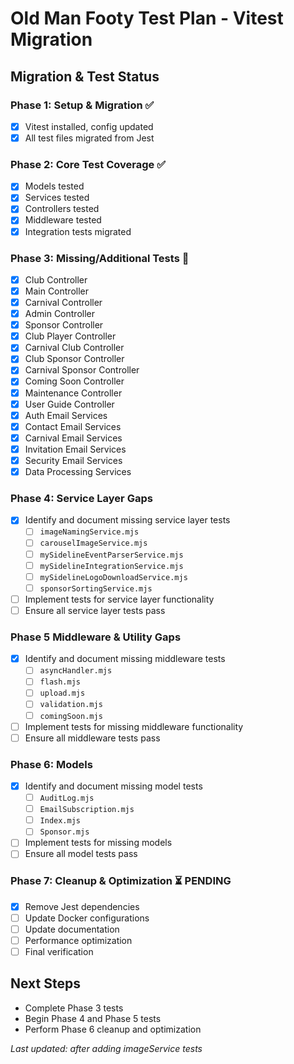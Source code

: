 # Old Man Footy Test Plan - Vitest Migration

## Migration & Test Status

### Phase 1: Setup & Migration ✅
- [x] Vitest installed, config updated
- [x] All test files migrated from Jest

### Phase 2: Core Test Coverage ✅
- [x] Models tested
- [x] Services tested
- [x] Controllers tested
- [x] Middleware tested
- [x] Integration tests migrated

### Phase 3: Missing/Additional Tests 🚧
- [x] Club Controller
- [x] Main Controller
- [x] Carnival Controller
- [x] Admin Controller
- [x] Sponsor Controller
- [x] Club Player Controller
- [x] Carnival Club Controller
- [x] Club Sponsor Controller
- [x] Carnival Sponsor Controller
- [x] Coming Soon Controller
- [x] Maintenance Controller
- [x] User Guide Controller
- [x] Auth Email Services
- [x] Contact Email Services
- [x] Carnival Email Services
- [x] Invitation Email Services
- [x] Security Email Services
- [x] Data Processing Services

### Phase 4: **Service Layer Gaps**
- [x] Identify and document missing service layer tests
  - [ ] `imageNamingService.mjs`
  - [ ] `carouselImageService.mjs`
  - [ ] `mySidelineEventParserService.mjs`
  - [ ] `mySidelineIntegrationService.mjs`
  - [ ] `mySidelineLogoDownloadService.mjs`
  - [ ] `sponsorSortingService.mjs`
- [ ] Implement tests for service layer functionality
- [ ] Ensure all service layer tests pass

### Phase 5 **Middleware & Utility Gaps**
- [x] Identify and document missing middleware tests
  - [ ] `asyncHandler.mjs`
  - [ ] `flash.mjs`
  - [ ] `upload.mjs`
  - [ ] `validation.mjs`
  - [ ] `comingSoon.mjs`
- [ ] Implement tests for missing middleware functionality
- [ ] Ensure all middleware tests pass

### Phase 6: **Models**
- [x] Identify and document missing model tests
  - [ ] `AuditLog.mjs`
  - [ ] `EmailSubscription.mjs`
  - [ ] `Index.mjs`
  - [ ] `Sponsor.mjs`
- [ ] Implement tests for missing models
- [ ] Ensure all model tests pass

### Phase 7: Cleanup & Optimization ⏳ PENDING
- [x] Remove Jest dependencies
- [ ] Update Docker configurations
- [ ] Update documentation
- [ ] Performance optimization
- [ ] Final verification

## Next Steps
- Complete Phase 3 tests
- Begin Phase 4 and Phase 5 tests
- Perform Phase 6 cleanup and optimization
  

*Last updated: after adding imageService tests*